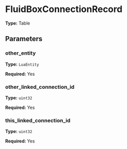 # FluidBoxConnectionRecord

**Type:** Table

## Parameters

### other_entity

**Type:** `LuaEntity`

**Required:** Yes

### other_linked_connection_id

**Type:** `uint32`

**Required:** Yes

### this_linked_connection_id

**Type:** `uint32`

**Required:** Yes


